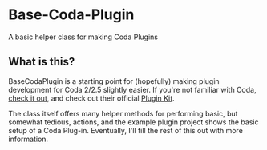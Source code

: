 # Base-Coda-Plugin
A basic helper class for making Coda Plugins 

## What is this?
BaseCodaPlugin is a starting point for (hopefully) making plugin development for Coda 2/2.5 slightly easier. 
If you're not familiar with Coda, [check it out](http://panic.com/coda/), and check out their official [Plugin Kit](https://github.com/panicinc/CodaPluginKit).

The class itself offers many helper methods for performing basic, but somewhat tedious, actions, and the example plugin project shows the basic setup of a Coda Plug-in.
Eventually, I'll fill the rest of this out with more information.
